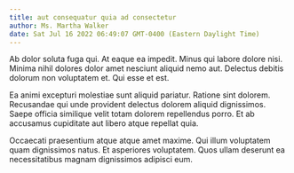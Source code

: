 ```yaml
---
title: aut consequatur quia ad consectetur
author: Ms. Martha Walker
date: Sat Jul 16 2022 06:49:07 GMT-0400 (Eastern Daylight Time)
---
```

Ab dolor soluta fuga qui. At eaque ea impedit. Minus qui labore dolore nisi. Minima nihil dolores dolor amet nesciunt aliquid nemo aut. Delectus debitis dolorum non voluptatem et. Qui esse et est.

 Ea animi excepturi molestiae sunt aliquid pariatur. Ratione sint dolorem. Recusandae qui unde provident delectus dolorem aliquid dignissimos. Saepe officia similique velit totam dolorem repellendus porro. Et ab accusamus cupiditate aut libero atque repellat quia.

 Occaecati praesentium atque atque amet maxime. Qui illum voluptatem quam dignissimos natus. Et asperiores voluptatem. Quos ullam deserunt ea necessitatibus magnam dignissimos adipisci eum.